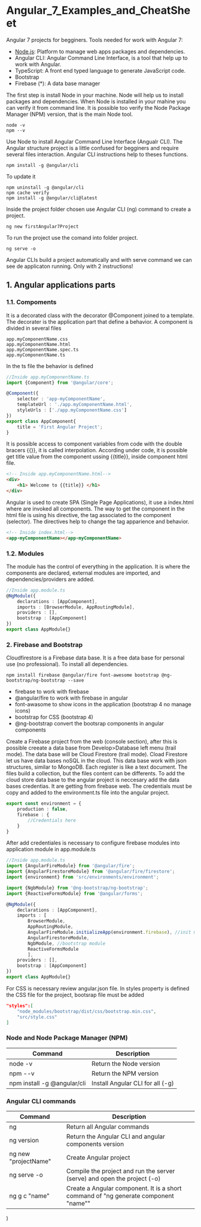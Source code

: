 # Angular_7_Examples_and_CheatSheet
Angular 7 projects for begginers.
Tools needed for work with Angular 7:
- [Node.js](https://nodejs.org/es/): Platform to manage web apps packages and dependencies.
- Angular CLI: Angular Command Line Interface, is a tool that help up to work with Angular.
- TypeScript: A front end typed language to generate JavaScript code.
- Bootstrap
- Firebase (*): A data base manager

The first step is install Node in your machine. Node will help us to install packages and dependencies.
When Node is installed in your mahine you can verify it from command line. It is possible too verify the Node Package Manager (NPM) version, that is the main Node tool.

```command
node -v
npm --v
```

Use Node to install Angular Command Line Interface (Angualr CLI). The Angular structure project is a little confused for begginers and require several files interaction. Angular CLI instructions help to theses functions.

```command
npm install -g @angular/cli
```

To update it
```command
npm uninstall -g @angular/cli
npm cache verify
npm install -g @angular/cli@latest
```

Inside the project folder chosen use Angular CLI (ng) command to create a project.

```command
ng new firstAngular7Project
```

To run the project use the comand into folder project.
```command
ng serve -o
```

Angular CLIs build a project automatically and with serve command we can see de applicaton running. Only with 2 instructions!

## 1. Angular applications parts
### 1.1. Compoments
It is a decorated class with the decorator @Component joined to a template. The decorater is the application part that define a behavior. A component is divided in several files

````command
app.myComponentName.css
app.myComponentName.html
app.myComponentName.spec.ts
app.myComponentName.ts
````

In the ts file the behavior is defined

```` typescript
//Inside app.myComponentName.ts
import {Component} from '@angular/core';

@Component({
    selector : 'app-myComponentName',
    templateUrl : './app.myComponentName.html',
    styleUrls : ['./app.myComponentName.css']
})
export class AppComponent{
    title = 'First Angular Project';
}
````

It is possible access to component variables from code with the double bracers {{}}, it is called interpolation. According under code, it is possible get title value from the component ussing {{title}}, inside component html file.

```` html
<!-- Inside app.myComponentName.html-->
<div>
    <h1> Welcome to {{title}} </h1>
</div>
````

Angular is used to create SPA (Single Page Applications), it use a index.html where are invoked all components. The way to get the component in the html file is using his directive, the tag associated to the component (selector). The directives help to change the tag apparience and behavior.

```` html
<!-- Inside index.html-->
<app-myComponentName></app-myComponentName>
````
### 1.2. Modules
The module has the control of everything in the application. It is where the components are declared, external modules are imported, and dependencies/providers are added.

```` typescript
//Inside app.module.ts
@NgModule({
    declarations : [AppComponent],
    imports : [BrowserModule, AppRoutingModule],
    providers : [],
    bootstrap : [AppComponent]
})
export class AppModule{}
````

### 2. Firebase and Bootstrap
Cloudfirestore is a Firebase data base. It is a free data base for personal use (no professional). To install all dependencies.

```` command
npm install firebase @angular/fire font-awesome bootstrap @ng-bootstrap/ng-bootstrap --save
````

- firebase to work with firebase
- @angular/fire to work with firebase in angular
- font-awasome to show icons in the application (bootstrap 4 no manage icons)
- bootstrap for CSS (bootstrap 4)
- @ng-bootstrap convert the bootsrap components in angular components

Create a Firebase project from the web (console section), after this is possible creeate a data base from Develop>Database left menu (trail mode). The data base will be Cloud Firestore (trail mode).
Cload Firestore let us have data bases noSQL in the cloud. This data base work with json structures, similar to MongoDB. Each register is like a text document. The files build a collection, but the files content can be differents.
To add the cloud store data base to the angular project is neccesary add the data bases credentias. It are getting from firebase web. The credentials must be copy and added to the environment.ts file into the angular project.
```` typescript
export const environment = {
    production : false,
    firebase : {
        //Credentials here
    }
}
````
After add credentiales is necessary to configure firebase modules into application module in app.module.ts
```` typescript
//Inside app.module.ts
import {AngularFireModule} from '@angular/fire';
import {AngularFirestoreModule} from '@angular/fire/firestore';
import {environment} from 'src/environments/environment';

import {NgbModule} from '@ng-bootstrap/ng-bootstrap';
import {ReactiveFormsModule} from '@angular/forms';

@NgModule({
    declarations : [AppComponent],
    imports : [
        BrowserModule,
        AppRoutingModule,
        AngularFireModule.initializeApp(environment.firebase), //init module with environment properties
        AngularFirestoreModule,
        NgbModule, //bootstrap module
        ReactiveFormsModule
        ],
    providers : [],
    bootstrap : [AppComponent]
})
export class AppModule{}
````

For CSS is necessary review angular.json file. In styles property is defined the CSS file for the project, bootsrap file must be added
```` json
"styles":[
    "node_modules/bootstrap/dist/css/bootstrap.min.css",
    "src/style.css"
]
````

### Node and Node Package Manager (NPM)
| Command                     | Description                      |
| --------------------------- | -------------------------------- |
| node -v                     | Return the Node version          |
| npm --v                     | Return the NPM version           |
| npm install -g @angular/cli | Install Angular CLI for all (-g) |


### Angular CLI commands
| Command              | Description                                           |
| -------------------- | ----------------------------------------------------- |
| ng | Return all Angular commands |
| ng version           | Return the Angular CLI and angular components version |
| ng new "projectName" | Create Angular project                                |
| ng serve -o          | Compile the project and run the server (serve) and open the project (-o)      |
| ng g c "name" | Create a Angular component. It is a short command of "ng generate component "name"" |

)
